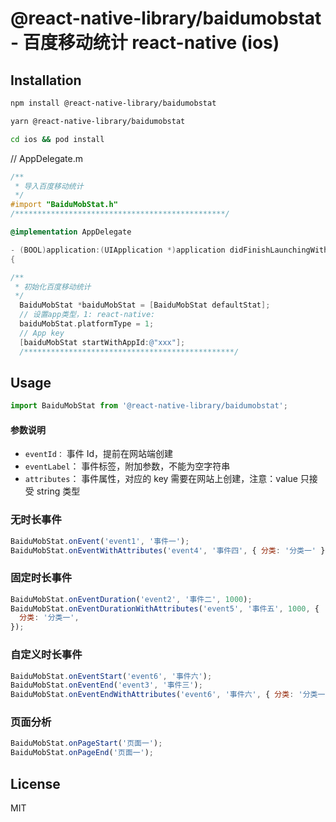 # @react-native-library/baidumobstat - 百度移动统计 react-native (ios)

## Installation

```sh
npm install @react-native-library/baidumobstat

yarn @react-native-library/baidumobstat
```

```sh
cd ios && pod install
```

// AppDelegate.m
````objective-c
/**
 * 导入百度移动统计
 */
#import "BaiduMobStat.h"
/***********************************************/

@implementation AppDelegate

- (BOOL)application:(UIApplication *)application didFinishLaunchingWithOptions:(NSDictionary *)launchOptions
{

/**
 * 初始化百度移动统计
 */
  BaiduMobStat *baiduMobStat = [BaiduMobStat defaultStat];
  // 设置app类型，1: react-native:
  baiduMobStat.platformType = 1;
  // App key
  [baiduMobStat startWithAppId:@"xxx"];
  /***********************************************/
````

## Usage

```js
import BaiduMobStat from '@react-native-library/baidumobstat';
````

#### 参数说明

- `eventId：` 事件 Id，提前在网站端创建
- `eventLabel`： 事件标签，附加参数，不能为空字符串
- `attributes`： 事件属性，对应的 key 需要在网站上创建，注意：value 只接受 string 类型

### 无时长事件

```js
BaiduMobStat.onEvent('event1', '事件一');
BaiduMobStat.onEventWithAttributes('event4', '事件四', { 分类: '分类一' });
```

### 固定时长事件

```js
BaiduMobStat.onEventDuration('event2', '事件二', 1000);
BaiduMobStat.onEventDurationWithAttributes('event5', '事件五', 1000, {
  分类: '分类一',
});
```

### 自定义时长事件

```js
BaiduMobStat.onEventStart('event6', '事件六');
BaiduMobStat.onEventEnd('event3', '事件三');
BaiduMobStat.onEventEndWithAttributes('event6', '事件六', { 分类: '分类一' });
```

### 页面分析

```js
BaiduMobStat.onPageStart('页面一');
BaiduMobStat.onPageEnd('页面一');
```

## License

MIT
